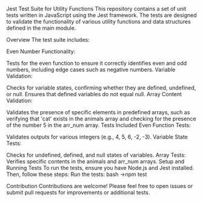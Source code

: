 
Jest Test Suite for Utility Functions
This repository contains a set of unit tests written in JavaScript using the Jest framework. The tests are designed to validate the functionality of various utility functions and data structures defined in the main module.

Overview
The test suite includes:

Even Number Functionality:

Tests for the even function to ensure it correctly identifies even and odd numbers, including edge cases such as negative numbers.
Variable Validation:

Checks for variable states, confirming whether they are defined, undefined, or null.
Ensures that defined variables do not equal null.
Array Content Validation:

Validates the presence of specific elements in predefined arrays, such as verifying that 'cat' exists in the animals array and checking for the presence of the number 5 in the arr_num array.
Tests Included
Even Function Tests:

Validates outputs for various integers (e.g., 4, 5, 6, -2, -3).
Variable State Tests:

Checks for undefined, defined, and null states of variables.
Array Tests:
Verifies specific contents in the animals and arr_num arrays.
Setup and Running Tests
To run the tests, ensure you have Node.js and Jest installed. Then, follow these steps:
Run the tests:
bash ->npm test

Contribution
Contributions are welcome! Please feel free to open issues or submit pull requests for improvements or additional tests.
